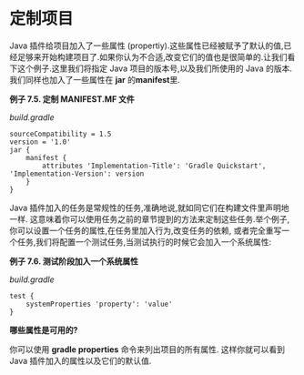 # 定制项目

Java 插件给项目加入了一些属性 (propertiy).这些属性已经被赋予了默认的值,已经足够来开始构建项目了.如果你认为不合适,改变它们的值也是很简单的.让我们看下这个例子.这里我们将指定 Java 项目的版本号,以及我们所使用的 Java 的版本.我们同样也加入了一些属性在 **jar** 的**manifest**里.

**例子 7.5. 定制 MANIFEST.MF 文件**

*build.gradle*

    sourceCompatibility = 1.5
    version = '1.0'
    jar {
        manifest {
            attributes 'Implementation-Title': 'Gradle Quickstart', 'Implementation-Version': version
        }
    }

Java 插件加入的任务是常规性的任务,准确地说,就如同它们在构建文件里声明地一样. 这意味着你可以使用任务之前的章节提到的方法来定制这些任务.举个例子,你可以设置一个任务的属性,在任务里加入行为,改变任务的依赖,
或者完全重写一个任务,我们将配置一个测试任务,当测试执行的时候它会加入一个系统属性:

**例子 7.6. 测试阶段加入一个系统属性**

*build.gradle*

    test {
        systemProperties 'property': 'value'
    }

**哪些属性是可用的?**

你可以使用 **gradle properties** 命令来列出项目的所有属性.
这样你就可以看到 Java 插件加入的属性以及它们的默认值.
